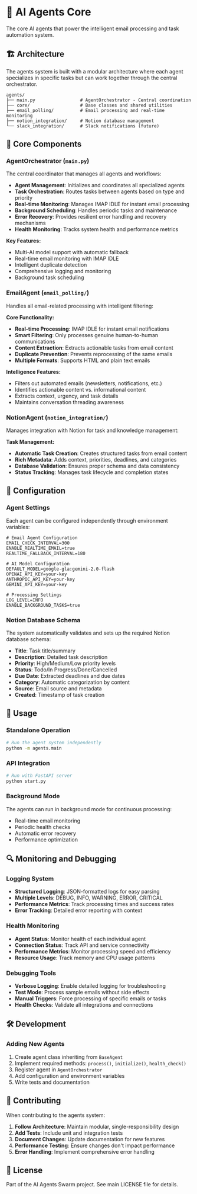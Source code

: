 # 🤖 AI Agents Core

The core AI agents that power the intelligent email processing and task automation system.

## 🏗️ Architecture

The agents system is built with a modular architecture where each agent specializes in specific tasks but can work together through the central orchestrator.

```
agents/
├── main.py                 # AgentOrchestrator - Central coordination
├── core/                   # Base classes and shared utilities
├── email_polling/          # Email processing and real-time monitoring
├── notion_integration/     # Notion database management
└── slack_integration/      # Slack notifications (future)
```

## 🎯 Core Components

### **AgentOrchestrator** (`main.py`)
The central coordinator that manages all agents and workflows:

- **Agent Management**: Initializes and coordinates all specialized agents
- **Task Orchestration**: Routes tasks between agents based on type and priority
- **Real-time Monitoring**: Manages IMAP IDLE for instant email processing
- **Background Scheduling**: Handles periodic tasks and maintenance
- **Error Recovery**: Provides resilient error handling and recovery mechanisms
- **Health Monitoring**: Tracks system health and performance metrics

**Key Features:**
- Multi-AI model support with automatic fallback
- Real-time email monitoring with IMAP IDLE
- Intelligent duplicate detection
- Comprehensive logging and monitoring
- Background task scheduling

### **EmailAgent** (`email_polling/`)
Handles all email-related processing with intelligent filtering:

**Core Functionality:**
- **Real-time Processing**: IMAP IDLE for instant email notifications
- **Smart Filtering**: Only processes genuine human-to-human communications
- **Content Extraction**: Extracts actionable tasks from email content
- **Duplicate Prevention**: Prevents reprocessing of the same emails
- **Multiple Formats**: Supports HTML and plain text emails

**Intelligence Features:**
- Filters out automated emails (newsletters, notifications, etc.)
- Identifies actionable content vs. informational content
- Extracts context, urgency, and task details
- Maintains conversation threading awareness

### **NotionAgent** (`notion_integration/`)
Manages integration with Notion for task and knowledge management:

**Task Management:**
- **Automatic Task Creation**: Creates structured tasks from email content
- **Rich Metadata**: Adds context, priorities, deadlines, and categories
- **Database Validation**: Ensures proper schema and data consistency
- **Status Tracking**: Manages task lifecycle and completion states

## 🔧 Configuration

### **Agent Settings**
Each agent can be configured independently through environment variables:

```env
# Email Agent Configuration
EMAIL_CHECK_INTERVAL=300
ENABLE_REALTIME_EMAIL=true
REALTIME_FALLBACK_INTERVAL=180

# AI Model Configuration
DEFAULT_MODEL=google-gla:gemini-2.0-flash
OPENAI_API_KEY=your-key
ANTHROPIC_API_KEY=your-key
GEMINI_API_KEY=your-key

# Processing Settings
LOG_LEVEL=INFO
ENABLE_BACKGROUND_TASKS=true
```

### **Notion Database Schema**
The system automatically validates and sets up the required Notion database schema:

- **Title**: Task title/summary
- **Description**: Detailed task description
- **Priority**: High/Medium/Low priority levels
- **Status**: Todo/In Progress/Done/Cancelled
- **Due Date**: Extracted deadlines and due dates
- **Category**: Automatic categorization by content
- **Source**: Email source and metadata
- **Created**: Timestamp of task creation

## 🚦 Usage

### **Standalone Operation**
```bash
# Run the agent system independently
python -m agents.main
```

### **API Integration**
```bash
# Run with FastAPI server
python start.py
```

### **Background Mode**
The agents can run in background mode for continuous processing:
- Real-time email monitoring
- Periodic health checks
- Automatic error recovery
- Performance optimization

## 🔍 Monitoring and Debugging

### **Logging System**
- **Structured Logging**: JSON-formatted logs for easy parsing
- **Multiple Levels**: DEBUG, INFO, WARNING, ERROR, CRITICAL
- **Performance Metrics**: Track processing times and success rates
- **Error Tracking**: Detailed error reporting with context

### **Health Monitoring**
- **Agent Status**: Monitor health of each individual agent
- **Connection Status**: Track API and service connectivity
- **Performance Metrics**: Monitor processing speed and efficiency
- **Resource Usage**: Track memory and CPU usage patterns

### **Debugging Tools**
- **Verbose Logging**: Enable detailed logging for troubleshooting
- **Test Mode**: Process sample emails without side effects
- **Manual Triggers**: Force processing of specific emails or tasks
- **Health Checks**: Validate all integrations and connections

## 🛠️ Development

### **Adding New Agents**
1. Create agent class inheriting from `BaseAgent`
2. Implement required methods: `process()`, `initialize()`, `health_check()`
3. Register agent in `AgentOrchestrator`
4. Add configuration and environment variables
5. Write tests and documentation

## 🤝 Contributing

When contributing to the agents system:

1. **Follow Architecture**: Maintain modular, single-responsibility design
2. **Add Tests**: Include unit and integration tests
3. **Document Changes**: Update documentation for new features
4. **Performance Testing**: Ensure changes don't impact performance
5. **Error Handling**: Implement comprehensive error handling

## 📄 License

Part of the AI Agents Swarm project. See main LICENSE file for details.
